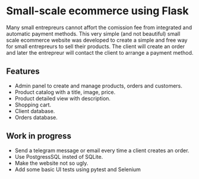 # Small-scale ecommerce using Flask

Many small entrepreurs cannot affort the comission fee from integrated and
automatic payment methods.
This very simple (and not beautiful) small scale ecommerce website was
developed to create a simple and free way for small entrepreurs to sell their
products. The client will create an order and later the entrepreur will contact
the client to arrange a payment method.

## Features
- Admin panel to create and manage products, orders and customers.
- Product catalog with a title, image, price.
- Product detailed view with description.
- Shopping cart.
- Client database.
- Orders database.

## Work in progress

- Send a telegram message or email every time a client creates an order.
- Use PostgressSQL insted of SQLite.
- Make the website not so ugly.
- Add some basic UI tests using pytest and Selenium
